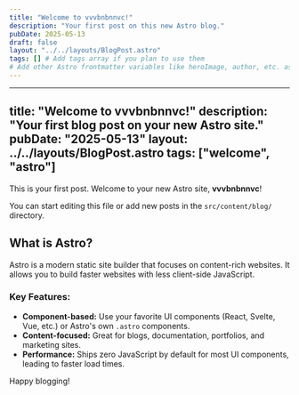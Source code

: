 ```yaml
---
title: "Welcome to vvvbnbnnvc!"
description: "Your first post on this new Astro blog."
pubDate: 2025-05-13
draft: false
layout: "../../layouts/BlogPost.astro"
tags: [] # Add tags array if you plan to use them
# Add other Astro frontmatter variables like heroImage, author, etc. as needed
---
```


---
title: "Welcome to vvvbnbnnvc!"
description: "Your first blog post on your new Astro site."
pubDate: "2025-05-13"
layout: ../../layouts/BlogPost.astro
tags: ["welcome", "astro"]
---

This is your first post. Welcome to your new Astro site, **vvvbnbnnvc**!

You can start editing this file or add new posts in the `src/content/blog/` directory.

## What is Astro?

Astro is a modern static site builder that focuses on content-rich websites. It allows you to build faster websites with less client-side JavaScript.

### Key Features:

*   **Component-based:** Use your favorite UI components (React, Svelte, Vue, etc.) or Astro's own `.astro` components.
*   **Content-focused:** Great for blogs, documentation, portfolios, and marketing sites.
*   **Performance:** Ships zero JavaScript by default for most UI components, leading to faster load times.

Happy blogging!
